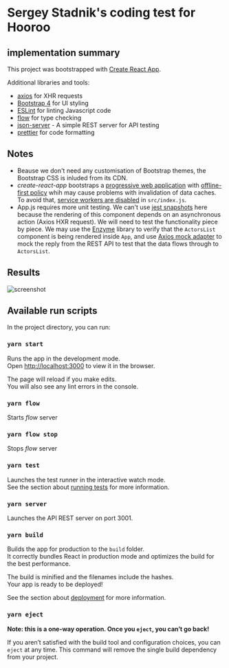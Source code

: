 # Sergey Stadnik's coding test for Hooroo

## implementation summary

This project was bootstrapped with [Create React App](https://github.com/facebookincubator/create-react-app).

Additional libraries and tools:
  - [axios](https://github.com/axios/) for XHR requests
  - [Bootstrap 4](https://getbootstrap.com/) for UI styling
  - [ESLint](https://eslint.org/) for linting Javascript code
  - [flow](https://flow.org/) for type checking
  - [json-server](https://github.com/typicode/json-server) - A simple REST server for API testing
  - [prettier](https://prettier.io/) for code formatting

## Notes
  - Beause we don't need any customisation of Bootstrap themes, the Bootstrap CSS is inluded from its CDN.
  - _create-react-app_ bootstraps a [progressive web application](https://github.com/facebook/create-react-app/blob/master/packages/react-scripts/template/README.md#making-a-progressive-web-app) with [offline-first policy](https://github.com/facebook/create-react-app/blob/master/packages/react-scripts/template/README.md#offline-first-considerations) whih may cause problems with invalidation of data caches. To avoid that, [service workers are disabled](https://github.com/facebook/create-react-app/blob/master/packages/react-scripts/template/README.md#opting-out-of-caching) in `src/index.js`.
  - App.js requires more unit testing. We can't use [jest snapshots](https://facebook.github.io/jest/docs/en/snapshot-testing.html) here because the rendering of this component depends on an asynchronous action (Axios HXR request). We will need to test the functionality piece by piece. We may use the [Enzyme](https://github.com/airbnb/enzyme) library to verify that the `ActorsList` component is being rendered inside `App`, and use [Axios mock adapter](https://github.com/ctimmerm/axios-mock-adapter) to mock the reply from the REST API to test that the data flows through to `ActorsList`.

## Results

![screenshot](screenshot.png)

## Available run scripts

In the project directory, you can run:

### `yarn start`

Runs the app in the development mode.<br>
Open [http://localhost:3000](http://localhost:3000) to view it in the browser.

The page will reload if you make edits.<br>
You will also see any lint errors in the console.

### `yarn flow`

Starts _flow_ server

### `yarn flow stop`

Stops _flow_ server

### `yarn test`

Launches the test runner in the interactive watch mode.<br>
See the section about [running tests](#running-tests) for more information.

### `yarn server`

Launches the API REST server on port 3001.

### `yarn build`

Builds the app for production to the `build` folder.<br>
It correctly bundles React in production mode and optimizes the build for the best performance.

The build is minified and the filenames include the hashes.<br>
Your app is ready to be deployed!

See the section about [deployment](#deployment) for more information.

### `yarn eject`

**Note: this is a one-way operation. Once you `eject`, you can’t go back!**

If you aren’t satisfied with the build tool and configuration choices, you can `eject` at any time. This command will remove the single build dependency from your project.

